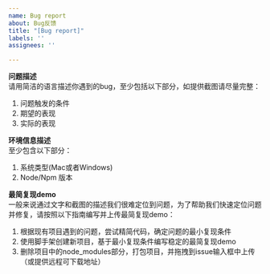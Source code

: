 ```yaml
---
name: Bug report
about: Bug反馈
title: "[Bug report]"
labels: ''
assignees: ''

---
```


**问题描述**  
请用简洁的语言描述你遇到的bug，至少包括以下部分，如提供截图请尽量完整：
1. 问题触发的条件
2. 期望的表现
3. 实际的表现

**环境信息描述**  
至少包含以下部分：
1. 系统类型(Mac或者Windows)
2. Node/Npm 版本

**最简复现demo**  
一般来说通过文字和截图的描述我们很难定位到问题，为了帮助我们快速定位问题并修复，请按照以下指南编写并上传最简复现demo：
1. 根据现有项目遇到的问题，尝试精简代码，确定问题的最小复现条件
2. 使用脚手架创建新项目，基于最小复现条件编写稳定的最简复现demo
3. 删除项目中的node_modules部分，打包项目，并拖拽到issue输入框中上传（或提供远程可下载地址）
